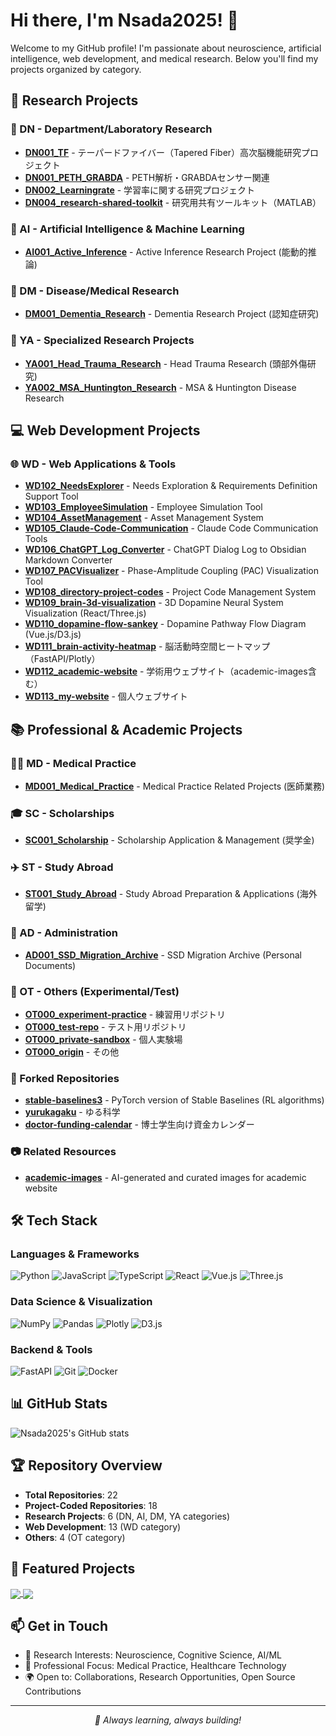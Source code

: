 # Hi there, I'm Nsada2025! 👋

Welcome to my GitHub profile! I'm passionate about neuroscience, artificial intelligence, web development, and medical research. Below you'll find my projects organized by category.

## 🧬 Research Projects

### 🧠 DN - Department/Laboratory Research
- **[DN001_TF](https://github.com/Nsada2025/DN001_TF)** - テーパードファイバー（Tapered Fiber）高次脳機能研究プロジェクト
- **[DN001_PETH_GRABDA](https://github.com/Nsada2025/DN001_PETH_GRABDA)** - PETH解析・GRABDAセンサー関連
- **[DN002_Learningrate](https://github.com/Nsada2025/DN002_Learningrate)** - 学習率に関する研究プロジェクト
- **[DN004_research-shared-toolkit](https://github.com/Nsada2025/DN004_research-shared-toolkit)** - 研究用共有ツールキット（MATLAB）

### 🤖 AI - Artificial Intelligence & Machine Learning
- **[AI001_Active_Inference](https://github.com/Nsada2025/AI001_Active_Inference)** - Active Inference Research Project (能動的推論)

### 🏥 DM - Disease/Medical Research
- **[DM001_Dementia_Research](https://github.com/Nsada2025/DM001_Dementia_Research)** - Dementia Research Project (認知症研究)

### 🔬 YA - Specialized Research Projects
- **[YA001_Head_Trauma_Research](https://github.com/Nsada2025/YA001_Head_Trauma_Research)** - Head Trauma Research (頭部外傷研究)
- **[YA002_MSA_Huntington_Research](https://github.com/Nsada2025/YA002_MSA_Huntington_Research)** - MSA & Huntington Disease Research

## 💻 Web Development Projects

### 🌐 WD - Web Applications & Tools
- **[WD102_NeedsExplorer](https://github.com/Nsada2025/WD102_NeedsExplorer)** - Needs Exploration & Requirements Definition Support Tool
- **[WD103_EmployeeSimulation](https://github.com/Nsada2025/WD103_EmployeeSimulation)** - Employee Simulation Tool
- **[WD104_AssetManagement](https://github.com/Nsada2025/WD104_AssetManagement)** - Asset Management System
- **[WD105_Claude-Code-Communication](https://github.com/Nsada2025/WD105_Claude-Code-Communication)** - Claude Code Communication Tools
- **[WD106_ChatGPT_Log_Converter](https://github.com/Nsada2025/WD106_ChatGPT_Log_Converter)** - ChatGPT Dialog Log to Obsidian Markdown Converter
- **[WD107_PACVisualizer](https://github.com/Nsada2025/WD107_PACVisualizer)** - Phase-Amplitude Coupling (PAC) Visualization Tool
- **[WD108_directory-project-codes](https://github.com/Nsada2025/WD108_directory-project-codes)** - Project Code Management System
- **[WD109_brain-3d-visualization](https://github.com/Nsada2025/WD109_brain-3d-visualization)** - 3D Dopamine Neural System Visualization (React/Three.js)
- **[WD110_dopamine-flow-sankey](https://github.com/Nsada2025/WD110_dopamine-flow-sankey)** - Dopamine Pathway Flow Diagram (Vue.js/D3.js)
- **[WD111_brain-activity-heatmap](https://github.com/Nsada2025/WD111_brain-activity-heatmap)** - 脳活動時空間ヒートマップ（FastAPI/Plotly）
- **[WD112_academic-website](https://github.com/Nsada2025/WD112_academic-website)** - 学術用ウェブサイト（academic-images含む）
- **[WD113_my-website](https://github.com/Nsada2025/WD113_my-website)** - 個人ウェブサイト

## 📚 Professional & Academic Projects

### 👨‍⚕️ MD - Medical Practice
- **[MD001_Medical_Practice](https://github.com/Nsada2025/MD001_Medical_Practice)** - Medical Practice Related Projects (医師業務)

### 🎓 SC - Scholarships
- **[SC001_Scholarship](https://github.com/Nsada2025/SC001_Scholarship)** - Scholarship Application & Management (奨学金)

### ✈️ ST - Study Abroad
- **[ST001_Study_Abroad](https://github.com/Nsada2025/ST001_Study_Abroad)** - Study Abroad Preparation & Applications (海外留学)

### 📁 AD - Administration
- **[AD001_SSD_Migration_Archive](https://github.com/Nsada2025/AD001_SSD_Migration_Archive)** - SSD Migration Archive (Personal Documents)

### 🧪 OT - Others (Experimental/Test)
- **[OT000_experiment-practice](https://github.com/Nsada2025/OT000_experiment-practice)** - 練習用リポジトリ
- **[OT000_test-repo](https://github.com/Nsada2025/OT000_test-repo)** - テスト用リポジトリ
- **[OT000_private-sandbox](https://github.com/Nsada2025/OT000_private-sandbox)** - 個人実験場
- **[OT000_origin](https://github.com/Nsada2025/OT000_origin)** - その他

### 🔀 Forked Repositories
- **[stable-baselines3](https://github.com/Nsada2025/stable-baselines3)** - PyTorch version of Stable Baselines (RL algorithms)
- **[yurukagaku](https://github.com/Nsada2025/yurukagaku)** - ゆる科学
- **[doctor-funding-calendar](https://github.com/Nsada2025/doctor-funding-calendar)** - 博士学生向け資金カレンダー

### 📷 Related Resources
- **[academic-images](https://github.com/Nsada2025/academic-images)** - AI-generated and curated images for academic website

## 🛠️ Tech Stack

### Languages & Frameworks
![Python](https://img.shields.io/badge/-Python-3776AB?style=flat-square&logo=Python&logoColor=white)
![JavaScript](https://img.shields.io/badge/-JavaScript-F7DF1E?style=flat-square&logo=javascript&logoColor=black)
![TypeScript](https://img.shields.io/badge/-TypeScript-3178C6?style=flat-square&logo=typescript&logoColor=white)
![React](https://img.shields.io/badge/-React-61DAFB?style=flat-square&logo=react&logoColor=black)
![Vue.js](https://img.shields.io/badge/-Vue.js-4FC08D?style=flat-square&logo=vue.js&logoColor=white)
![Three.js](https://img.shields.io/badge/-Three.js-000000?style=flat-square&logo=three.js&logoColor=white)

### Data Science & Visualization
![NumPy](https://img.shields.io/badge/-NumPy-013243?style=flat-square&logo=numpy&logoColor=white)
![Pandas](https://img.shields.io/badge/-Pandas-150458?style=flat-square&logo=pandas&logoColor=white)
![Plotly](https://img.shields.io/badge/-Plotly-3F4F75?style=flat-square&logo=plotly&logoColor=white)
![D3.js](https://img.shields.io/badge/-D3.js-F68212?style=flat-square&logo=d3.js&logoColor=white)

### Backend & Tools
![FastAPI](https://img.shields.io/badge/-FastAPI-009688?style=flat-square&logo=fastapi&logoColor=white)
![Git](https://img.shields.io/badge/-Git-F05032?style=flat-square&logo=git&logoColor=white)
![Docker](https://img.shields.io/badge/-Docker-2496ED?style=flat-square&logo=docker&logoColor=white)

## 📊 GitHub Stats

![Nsada2025's GitHub stats](https://github-readme-stats.vercel.app/api?username=Nsada2025&show_icons=true&theme=radical)

## 🏆 Repository Overview

- **Total Repositories**: 22
- **Project-Coded Repositories**: 18
- **Research Projects**: 6 (DN, AI, DM, YA categories)
- **Web Development**: 13 (WD category)
- **Others**: 4 (OT category)

## 🌟 Featured Projects

<a href="https://github.com/Nsada2025/WD109_brain-3d-visualization">
  <img align="center" src="https://github-readme-stats.vercel.app/api/pin/?username=Nsada2025&repo=WD109_brain-3d-visualization&theme=radical" />
</a>
<a href="https://github.com/Nsada2025/WD107_PACVisualizer">
  <img align="center" src="https://github-readme-stats.vercel.app/api/pin/?username=Nsada2025&repo=WD107_PACVisualizer&theme=radical" />
</a>

## 📫 Get in Touch

- 🔬 Research Interests: Neuroscience, Cognitive Science, AI/ML
- 💼 Professional Focus: Medical Practice, Healthcare Technology
- 🌍 Open to: Collaborations, Research Opportunities, Open Source Contributions

---

<p align="center">
  <i>🚀 Always learning, always building!</i>
</p>